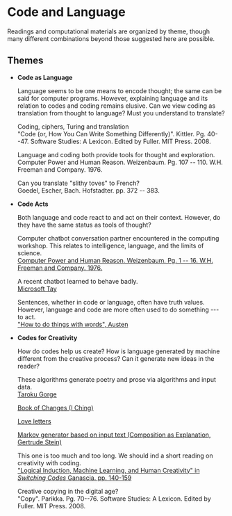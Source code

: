 Code and Language
===================================

Readings and computational materials are organized by theme, though many different combinations beyond those suggested here are possible.

Themes
------

-   **Code as Language**

    Language seems to be one means to encode thought; the same can be said for computer programs. However, explaining language and its relation to codes and coding remains elusive. Can we view coding as translation from thought to language? Must you understand to translate?

     Coding, ciphers, Turing and translation  
    "Code (or, How You Can Write Something Differently)". Kittler. Pg. 40--47. Software Studies: A Lexicon. Edited by Fuller. MIT Press. 2008.

    Language and coding both provide tools for thought and exploration.  
    Computer Power and Human Reason. Weizenbaum. Pg. 107 -- 110. W.H. Freeman and Company. 1976.

    Can you translate "slithy toves" to French?  
    Goedel, Escher, Bach. Hofstadter. pp. 372 -- 383.

-   **Code Acts**

    Both language and code react to and act on their context. However, do they have the same status as tools of thought?

    Computer chatbot conversation partner encountered in the computing workshop. This relates to intelligence, language, and the limits of science.  
    [Computer Power and Human Reason. Weizenbaum. Pg. 1 -- 16. W.H. Freeman and Company. 1976.](https://cyborgdigitalculture.files.wordpress.com/2013/09/24-weizenbaum-03.pdf)

    A recent chatbot learned to behave badly.  
    [Microsoft Tay](https://en.wikipedia.org/wiki/Tay_(bot))

    Sentences, whether in code or language, often have truth values. However, language and code are more often used to do something --- to act.  
    ["How to do things with words", Austen](http://www.ling.upenn.edu/~rnoyer/courses/103/Austin.pdf)

-   **Codes for Creativity**

    How do codes help us create? How is language generated by machine different from the creative process? Can it generate new ideas in the reader?

    These algorithms generate poetry and prose via algorithms and input data.  
    [Taroku Gorge](http://nickm.com/taroko_gorge)

    [Book of Changes (I Ching)](http://www.onlineclarity.co.uk/reading/free-online-i-ching)

    [Love letters](http://bardcollege.github.io/dialogs/loveletter.html)

    [Markov generator based on input text (Composition as Explanation, Gertrude Stein)](http://bardcollege.github.io/dialogs/notebook3.html)

    This one is too much and too long. We should ind a short reading on creativity with coding.  
    ["Logical Induction, Machine Learning, and Human Creativity" in *Switching Codes* Ganascia. pp. 140-159](http://www-poleia.lip6.fr/~ganascia/Publications?action=AttachFile&do=view&target=draft_SwitchingCodes.pdf)

    Creative copying in the digital age?  
    "Copy". Parikka. Pg. 70--76. Software Studies: A Lexicon. Edited by Fuller. MIT Press. 2008.
